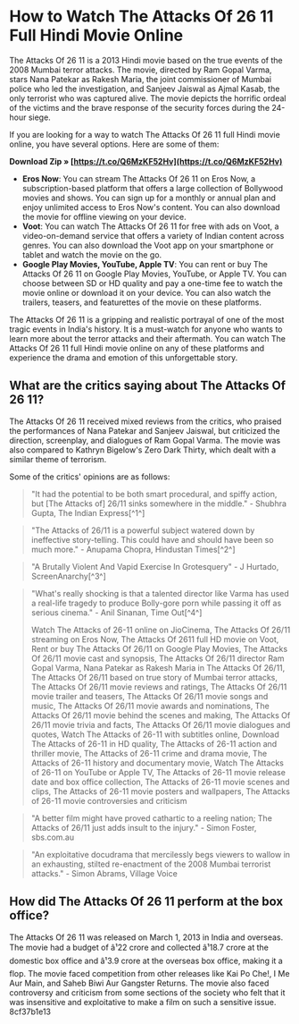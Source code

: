 # How to Watch The Attacks Of 26 11 Full Hindi Movie Online
 
The Attacks Of 26 11 is a 2013 Hindi movie based on the true events of the 2008 Mumbai terror attacks. The movie, directed by Ram Gopal Varma, stars Nana Patekar as Rakesh Maria, the joint commissioner of Mumbai police who led the investigation, and Sanjeev Jaiswal as Ajmal Kasab, the only terrorist who was captured alive. The movie depicts the horrific ordeal of the victims and the brave response of the security forces during the 24-hour siege.
 
If you are looking for a way to watch The Attacks Of 26 11 full Hindi movie online, you have several options. Here are some of them:
 
**Download Zip » [https://t.co/Q6MzKF52Hv](https://t.co/Q6MzKF52Hv)**


 
- **Eros Now**: You can stream The Attacks Of 26 11 on Eros Now, a subscription-based platform that offers a large collection of Bollywood movies and shows. You can sign up for a monthly or annual plan and enjoy unlimited access to Eros Now's content. You can also download the movie for offline viewing on your device.
- **Voot**: You can watch The Attacks Of 26 11 for free with ads on Voot, a video-on-demand service that offers a variety of Indian content across genres. You can also download the Voot app on your smartphone or tablet and watch the movie on the go.
- **Google Play Movies, YouTube, Apple TV**: You can rent or buy The Attacks Of 26 11 on Google Play Movies, YouTube, or Apple TV. You can choose between SD or HD quality and pay a one-time fee to watch the movie online or download it on your device. You can also watch the trailers, teasers, and featurettes of the movie on these platforms.

The Attacks Of 26 11 is a gripping and realistic portrayal of one of the most tragic events in India's history. It is a must-watch for anyone who wants to learn more about the terror attacks and their aftermath. You can watch The Attacks Of 26 11 full Hindi movie online on any of these platforms and experience the drama and emotion of this unforgettable story.
  
## What are the critics saying about The Attacks Of 26 11?
 
The Attacks Of 26 11 received mixed reviews from the critics, who praised the performances of Nana Patekar and Sanjeev Jaiswal, but criticized the direction, screenplay, and dialogues of Ram Gopal Varma. The movie was also compared to Kathryn Bigelow's Zero Dark Thirty, which dealt with a similar theme of terrorism.
 
Some of the critics' opinions are as follows:

> "It had the potential to be both smart procedural, and spiffy action, but [The Attacks of] 26/11 sinks somewhere in the middle." - Shubhra Gupta, The Indian Express[^1^]

> "The Attacks of 26/11 is a powerful subject watered down by ineffective story-telling. This could have and should have been so much more." - Anupama Chopra, Hindustan Times[^2^]

> "A Brutally Violent And Vapid Exercise In Grotesquery" - J Hurtado, ScreenAnarchy[^3^]

> "What's really shocking is that a talented director like Varma has used a real-life tragedy to produce Bolly-gore porn while passing it off as serious cinema." - Anil Sinanan, Time Out[^4^]
> 
> 
> Watch The Attacks of 26-11 online on JioCinema,  The Attacks Of 26/11 streaming on Eros Now,  The Attacks Of 2611 full HD movie on Voot,  Rent or buy The Attacks Of 26/11 on Google Play Movies,  The Attacks Of 26/11 movie cast and synopsis,  The Attacks Of 26/11 director Ram Gopal Varma,  Nana Patekar as Rakesh Maria in The Attacks Of 26/11,  The Attacks Of 26/11 based on true story of Mumbai terror attacks,  The Attacks Of 26/11 movie reviews and ratings,  The Attacks Of 26/11 movie trailer and teasers,  The Attacks Of 26/11 movie songs and music,  The Attacks Of 26/11 movie awards and nominations,  The Attacks Of 26/11 movie behind the scenes and making,  The Attacks Of 26/11 movie trivia and facts,  The Attacks Of 26/11 movie dialogues and quotes,  Watch The Attacks of 26-11 with subtitles online,  Download The Attacks of 26-11 in HD quality,  The Attacks of 26-11 action and thriller movie,  The Attacks of 26-11 crime and drama movie,  The Attacks of 26-11 history and documentary movie,  Watch The Attacks of 26-11 on YouTube or Apple TV,  The Attacks of 26-11 movie release date and box office collection,  The Attacks of 26-11 movie scenes and clips,  The Attacks of 26-11 movie posters and wallpapers,  The Attacks of 26-11 movie controversies and criticism

> "A better film might have proved cathartic to a reeling nation; The Attacks of 26/11 just adds insult to the injury." - Simon Foster, sbs.com.au

> "An exploitative docudrama that mercilessly begs viewers to wallow in an exhausting, stilted re-enactment of the 2008 Mumbai terrorist attacks." - Simon Abrams, Village Voice

## How did The Attacks Of 26 11 perform at the box office?
 
The Attacks Of 26 11 was released on March 1, 2013 in India and overseas. The movie had a budget of â¹22 crore and collected â¹18.7 crore at the domestic box office and â¹3.9 crore at the overseas box office, making it a flop. The movie faced competition from other releases like Kai Po Che!, I Me Aur Main, and Saheb Biwi Aur Gangster Returns. The movie also faced controversy and criticism from some sections of the society who felt that it was insensitive and exploitative to make a film on such a sensitive issue.
 8cf37b1e13
 
